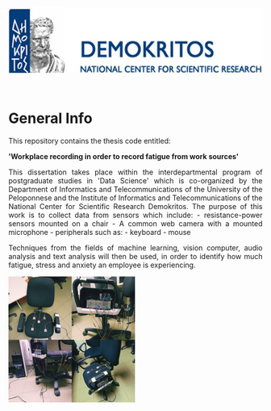 <p style="text-align:center;"><img src= "https://github.com/amitsou/Multimodal-User-Monitoring/blob/master/images/ncsrd%20logo.jpg"  height="130" /></p></br>

# General Info

This repository contains the thesis code entitled:

**'Workplace recording in order to record fatigue from work sources'**

<div align="justify">
This dissertation takes place within the interdepartmental program of postgraduate studies in 'Data Science' which is co-organized by the Department of Informatics and Telecommunications of the University of the Peloponnese and the Institute of Informatics and Telecommunications of the National Center for Scientific Research Demokritos. The purpose of this work is to collect data from sensors which include: 
- resistance-power sensors mounted on a chair 
- A common web camera with a mounted microphone
- peripherals such as:
  - keyboard
  - mouse
  
Techniques from the fields of machine learning, vision computer, audio analysis and text analysis will then be used, in order to identify how much fatigue, stress and anxiety an employee is experiencing.

<img src= "https://github.com/amitsou/Multimodal-User-Monitoring/blob/master/images/chair.png"   align="left" height="250"/>
